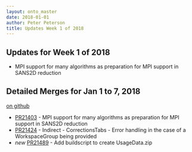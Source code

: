 ```yaml
---
layout: onto_master
date: 2018-01-01
author: Peter Peterson
title: Updates Week 1 of 2018
---
```

Updates for Week 1 of 2018
--------------------------
* MPI support for many algorithms as preparation for MPI support in SANS2D reduction

Detailed Merges for Jan 1 to 7, 2018
------------------------------------
[on github](https://github.com/mantidproject/mantid/pulls?q=is%3Apr+merged%3A2018-01-02..2018-01-07)

* [PR21403](https://github.com/mantidproject/mantid/pull/21403) - MPI support for many algorithms as preparation for MPI support in SANS2D reduction
* [PR21424](https://github.com/mantidproject/mantid/pull/21424) - Indirect - CorrectionsTabs - Error handling in the case of a WorkspaceGroup being provided
* *new* [PR21489](https://github.com/mantidproject/mantid/pull/21489) - Add buildscript to create UsageData.zip
